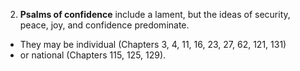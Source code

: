 2. **Psalms of confidence** include a lament, but the ideas of security, peace, joy, and confidence predominate. 
- They may be individual (Chapters 3, 4, 11, 16, 23, 27, 62, 121, 131)
- or national (Chapters 115, 125, 129).